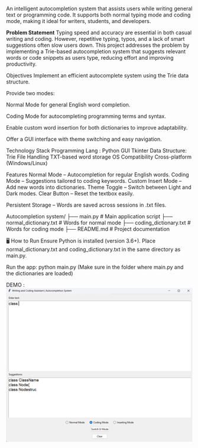 An intelligent autocompletion system that assists users while writing general text or programming code. It supports both normal typing mode and coding mode, making it ideal for writers, students, and developers.

<b>Problem Statement</b>
Typing speed and accuracy are essential in both casual writing and coding. However, repetitive typing, typos, and a lack of smart suggestions often slow users down.
This project addresses the problem by implementing a Trie-based autocompletion system that suggests relevant words or code snippets as users type, reducing effort and improving productivity.

 Objectives
Implement an efficient autocomplete system using the Trie data structure.

Provide two modes:

Normal Mode for general English word completion.

Coding Mode for autocompleting programming terms and syntax.

Enable custom word insertion for both dictionaries to improve adaptability.

Offer a GUI interface with theme switching and easy navigation.

 Technology Stack
Programming Lang :	Python
GUI	Tkinter
Data Structure:	Trie
File Handling	TXT-based word storage
OS Compatibility	Cross-platform (Windows/Linux)

 Features
Normal Mode – Autocompletion for regular English words.
Coding Mode – Suggestions tailored to coding keywords.
Custom Insert Mode – Add new words into dictionaries.
Theme Toggle – Switch between Light and Dark modes.
Clear Button – Reset the textbox easily.

Persistent Storage – Words are saved across sessions in .txt files.

Autocompletion system/
├── main.py                     # Main application script
├── normal_dictionary.txt       # Words for normal mode
├── coding_dictionary.txt       # Words for coding mode
├── README.md                   # Project documentation

🖥️ How to Run
Ensure Python is installed (version 3.6+).
Place normal_dictionary.txt and coding_dictionary.txt in the same directory as main.py.

Run the app:  python main.py   (Make sure in the folder where main.py and the dictionaries are loaded)

DEMO : [![Watch the demo](image.png)](Demo_video.mp4)



